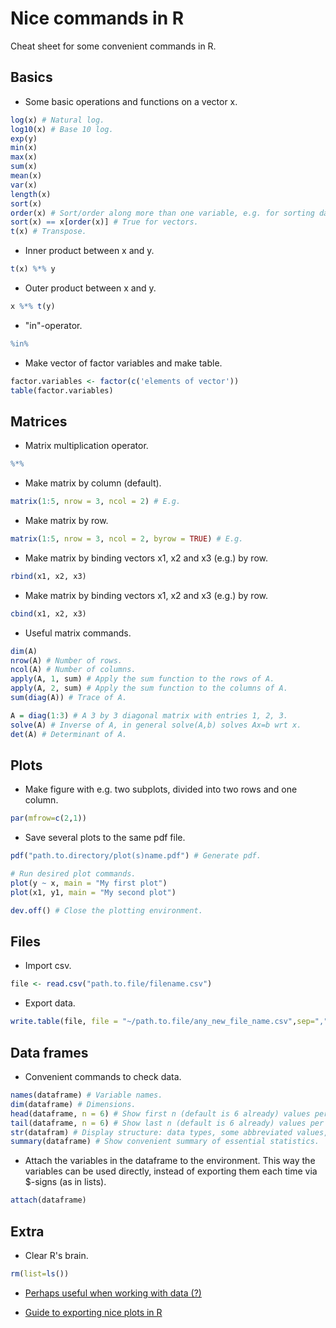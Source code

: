 # Nice commands in R

Cheat sheet for some convenient commands in R.

## Basics

- Some basic operations and functions on a vector x.
```R
log(x) # Natural log.
log10(x) # Base 10 log.
exp(y)
min(x)
max(x)
sum(x)
mean(x)
var(x)
length(x)
sort(x)
order(x) # Sort/order along more than one variable, e.g. for sorting data frames. 
sort(x) == x[order(x)] # True for vectors.
t(x) # Transpose.
```

- Inner product between x and y.
```R
t(x) %*% y
```

- Outer product between x and y.
```R
x %*% t(y)
```

- "in"-operator.
```R
%in%
```

- Make vector of factor variables and make table.
```R
factor.variables <- factor(c('elements of vector'))
table(factor.variables)
```

## Matrices

- Matrix multiplication operator.
```R
%*%
```

- Make matrix by column (default).
```R
matrix(1:5, nrow = 3, ncol = 2) # E.g.
```

- Make matrix by row.
```R
matrix(1:5, nrow = 3, ncol = 2, byrow = TRUE) # E.g.
```

- Make matrix by binding vectors x1, x2 and x3 (e.g.) by row.
```R
rbind(x1, x2, x3)
```

- Make matrix by binding vectors x1, x2 and x3 (e.g.) by row.
```R
cbind(x1, x2, x3)
```

- Useful matrix commands.
```R
dim(A) 
nrow(A) # Number of rows.
ncol(A) # Number of columns.
apply(A, 1, sum) # Apply the sum function to the rows of A.
apply(A, 2, sum) # Apply the sum function to the columns of A.
sum(diag(A)) # Trace of A.

A = diag(1:3) # A 3 by 3 diagonal matrix with entries 1, 2, 3.
solve(A) # Inverse of A, in general solve(A,b) solves Ax=b wrt x.
det(A) # Determinant of A.
```

## Plots

- Make figure with e.g. two subplots, divided into two rows and one column. 
```R
par(mfrow=c(2,1))
```

- Save several plots to the same pdf file.
```R
pdf("path.to.directory/plot(s)name.pdf") # Generate pdf. 

# Run desired plot commands.
plot(y ~ x, main = "My first plot")
plot(x1, y1, main = "My second plot")

dev.off() # Close the plotting environment. 
```

## Files

- Import csv.
```R
file <- read.csv("path.to.file/filename.csv")
```

- Export data.
```R
write.table(file, file = "~/path.to.file/any_new_file_name.csv",sep=",",quote = FALSE, row.names = F)
```

## Data frames

- Convenient commands to check data. 
```R
names(dataframe) # Variable names.
dim(dataframe) # Dimensions.
head(dataframe, n = 6) # Show first n (default is 6 already) values per column.
tail(dataframe, n = 6) # Show last n (default is 6 already) values per column.
str(datafram) # Display structure: data types, some abbreviated values, etc. 
summary(dataframe) # Show convenient summary of essential statistics. 
```

- Attach the variables in the dataframe to the environment. This way the variables can be used directly, instead of exporting them each time via $-signs (as in lists).
```R
attach(dataframe)
```

## Extra

- Clear R's brain.
```R
rm(list=ls())
```

- [Perhaps useful when working with data (?)](https://www.datacamp.com/community/tutorials/r-data-import-tutorial?utm_source=adwords_ppc&utm_campaignid=898687156&utm_adgroupid=48947256715&utm_device=c&utm_keyword=&utm_matchtype=b&utm_network=g&utm_adpostion=&utm_creative=332602034349&utm_targetid=aud-392016246653:dsa-473406573035&utm_loc_interest_ms=&utm_loc_physical_ms=1010976&gclid=Cj0KCQjwhb36BRCfARIsAKcXh6EeW4E0Cx9E84WvjoWgjiR2fI5RysSu9kSOHJ90HFKXaRjqGM9-PPcaApoZEALw_wcB)

- [Guide to exporting nice plots in R](https://www.r-bloggers.com/2013/02/exporting-nice-plots-in-r/)
